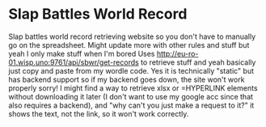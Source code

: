 # Slap Battles World Record
Slap battles world record retrieving website so you don't have to manually go on the spreadsheet. Might update more with other rules and stuff but yeah I only make stuff when I'm bored
Uses http://eu-ro-01.wisp.uno:9761/api/sbwr/get-records to retrieve stuff and yeah basically just copy and paste from my wordle code. 
Yes it is technically "static" but has backend support so if my backend goes down, the site won't work properly sorry! I might find a way to retrieve xlsx or =HYPERLINK elements without downloading it later (I don't want to use my google acc since that also requires a backend), and "why can't you just make a request to it?" it shows the text, not the link, so it won't work correctly.
